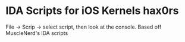 IDA Scripts for iOS Kernels hax0rs
==================================
File -> Scrip -> select script, then look at the console.
Based off MuscleNerd's IDA scripts